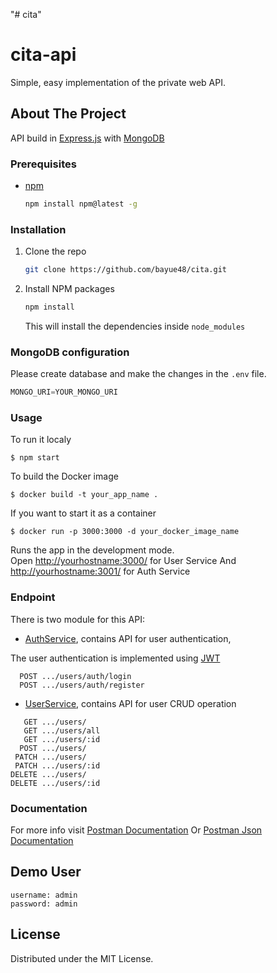 "# cita" 
# cita-api

Simple, easy implementation of the private web API.

## About The Project

API build in [Express.js](https://expressjs.com/) with [MongoDB](https://www.mongodb.com/)

### Prerequisites

- [npm](https://nodejs.org/en/download/)
  ```sh
  npm install npm@latest -g
  ```

### Installation

1. Clone the repo
   ```sh
   git clone https://github.com/bayue48/cita.git
   ```
2. Install NPM packages
   ```sh
   npm install
   ```
   This will install the dependencies inside `node_modules`

### MongoDB configuration

Please create database and make the changes in the `.env` file.

```js 
MONGO_URI=YOUR_MONGO_URI
```

### Usage

To run it localy 

```shell
$ npm start
```

To build the Docker image

```shell
$ docker build -t your_app_name .
```

If you want to start it as a container

```shell
$ docker run -p 3000:3000 -d your_docker_image_name
```

Runs the app in the development mode.<br>
Open [http://yourhostname:3000/](http://localhost:3000/) for User Service
And [http://yourhostname:3001/](http://localhost:3001/) for Auth Service

### Endpoint

There is two module for this API:

- [AuthService](https://github.com/bayue48/tree/master/authService), contains API for user authentication,

The user authentication is implemented using [JWT](https://jwt.io/)

```
  POST .../users/auth/login
  POST .../users/auth/register
```

- [UserService](https://github.com/bayue48/tree/master/userService), contains API for user CRUD operation

```
   GET .../users/
   GET .../users/all
   GET .../users/:id
  POST .../users/
 PATCH .../users/
 PATCH .../users/:id
DELETE .../users/
DELETE .../users/:id
```

### Documentation

For more info visit [Postman Documentation](https://documenter.getpostman.com/view/13522642/UVXeqdA9)
Or [Postman Json Documentation](https://www.getpostman.com/collections/dd3439a743a4183e6410)

## Demo User

```
username: admin
password: admin
```

## License

Distributed under the MIT License.
